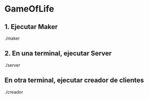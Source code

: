 # GameOfLife

## 1. Ejecutar Maker

./maker

## 2. En una terminal, ejecutar Server

./server

## En otra terminal, ejecutar creador de clientes

./creador